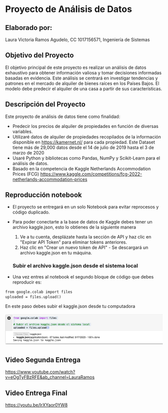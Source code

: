 # Proyecto de Análisis de Datos

## Elaborado por:

Laura Victoria Ramos Agudelo, CC 1017156571, Ingeniería de Sistemas

## Objetivo del Proyecto

El objetivo principal de este proyecto es realizar un análisis de datos exhaustivo para obtener información valiosa y tomar decisiones informadas basadas en evidencia. Este análisis se centrará en investigar tendencias y patrones en el mercado de alquiler de bienes raíces en los Países Bajos. El modelo debe predecir el alquiler de una casa a partir de sus características.

## Descripción del Proyecto

Este proyecto de análisis de datos tiene como finalidad:

- Predecir los precios de alquiler de propiedades en función de diversas variables.
- Utilizaré datos de alquiler de propiedades recopilados de la información disponible en https://kamernet.nl/ para cada propiedad. Este Dataset tiene más de 29,000 datos desde el 14 de julio de 2019 hasta el 3 de marzo de 2020
- Usaré Python y bibliotecas como Pandas, NumPy y Scikit-Learn para el análisis de datos.
- Basado en la competencia de Kaggle Netherlands Accommodation Prices (FCG) https://www.kaggle.com/competitions/fcg-2022-netherlands-accommodation-prices

## Reproducción notebook

- El proyecto se entregará en un solo Notebook para evitar reprocesos y código duplicado.
- Para poder conectarte a la base de datos de Kaggle debes tener un archivo kaggle.json, esto lo obtienes de la siguiente manera

  1. Ve a tu cuenta, desplázate hasta la sección de API y haz clic en "Expirar API Token" para eliminar tokens anteriores.
  2. Haz clic en "Crear un nuevo token de API" - Se descargará un archivo kaggle.json en tu máquina.

  ### Subir el archivo kaggle.json desde el sistema local

- Una vez entres al notebook el segundo bloque de código que debes reproducir es:

```
from google.colab import files
uploaded = files.upload()
```

En este paso debes subir el kaggle.json desde tu computadora

![ejemplo de subir kaggle.json](image.png)

## Video Segunda Entrega

https://www.youtube.com/watch?v=eOgTyFBzRFE&ab_channel=LauraRamos

## Video Entrega Final

https://youtu.be/IrXYaor0YW8
